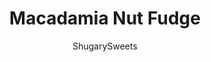 ---
layout: ../../layouts/MarkdownPostLayout.astro
title: Macadamia Nut Fudge
author: ShugarySweets
pubDate: 2021-01-07
description: "Macadamia Nut Fudge is a rich, decadent, and silky smooth chocolate treat. Add a little crunch from macadamia nuts and you have a homemade fudge worth raving about!"
image_url: https://www.shugarysweets.com/wp-content/uploads/2015/08/macadamia-nut-fudge-facebook.jpg
tags: ["Candy","American"]
calories: 82
protein: 1
carbohydrates: 9
fats: 5
fiber: 0
ingredients: ["2 cups Granulated Sugar","1/2 cup Milk","1/2 teaspoon Pure Vanilla Extract","1/2 cup Unsalted Butter","3/4 cup Marshmallow Cream (Fluff)","1 (12 ounce) package Milk Chocolate Chips","1 3/4 cups Macadamia Nuts, Divided"]
serves: 64
time: "3 hours 15 minutes"
prepTime: "10 minutes"
instructions: ["In a large saucepan, combine sugar, milk, vanilla, and butter.","Bring to a boil over medium high heat, stirring constantly. Once boiling, keep at a rolling boil for a full four minutes (still stirring).","For this next step, I use a stand mixer with whisk attachment (a hand mixer would work too). Add the marshmallow cream and milk chocolate chips in mixing bowl. Pour hot mixture over these ingredients and blend until smooth. I turn my mixer on medium speed and blend for about one minute, scraping down sides of bowl as needed.","While this is mixing, line an 8-inch square baking dish with parchment paper.","Once mixture is smooth, fold in 1 1/4 cup of the macadamia nuts. Pour into prepared dish and press remaining 1/2 cup nuts on top of fudge, pressing lightly. Allow to set for 3 hours, or overnight. Cut and enjoy.","Store fudge in airtight container for up to 1 week."]
nutrition: ["82 calories","9 grams carbohydrates","5 milligrams cholesterol","5 grams fat","0 grams fiber","1 grams protein","2 grams saturated fat","4 milligrams sodium","9 grams sugar","0 grams trans fat","3 grams unsaturated fat"]
---